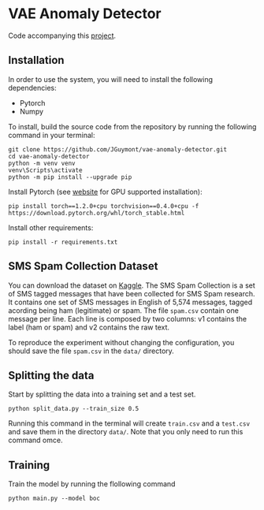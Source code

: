 # VAE Anomaly Detector

Code accompanying this [project](https://github.com/JGuymont/vae-anomaly-detector/blob/master/docs/report/report.pdf).

## Installation

In order to use the system, you will need to install the following dependencies:

- Pytorch
- Numpy

To install, build the source code from the repository by running the following command in your terminal:

```shell
git clone https://github.com/JGuymont/vae-anomaly-detector.git
cd vae-anomaly-detector
python -m venv venv
venv\Scripts\activate
python -m pip install --upgrade pip
```

Install Pytorch (see [website](https://pytorch.org/) for GPU supported installation):

```shell
pip install torch==1.2.0+cpu torchvision==0.4.0+cpu -f https://download.pytorch.org/whl/torch_stable.html
```

Install other requirements:

```shell
pip install -r requirements.txt
```

## SMS Spam Collection Dataset

You can download the dataset on [Kaggle](https://www.kaggle.com/uciml/sms-spam-collection-dataset/version/1). The SMS Spam Collection is a set of SMS tagged messages that have been collected for SMS Spam research. It contains one set of SMS messages in English of 5,574 messages, tagged acording being ham (legitimate) or spam. The file `spam.csv` contain one message per line. Each line is composed by two columns: v1 contains the label (ham or spam) and v2 contains the raw text.

To reproduce the experiment without changing the configuration, you should save the file `spam.csv` in the `data/` directory.

## Splitting the data

Start by splitting the data into a training set and a test set.

```shell
python split_data.py --train_size 0.5
```

Running this command in the terminal will create `train.csv` and a `test.csv` and save them in the directory `data/`. Note that you only need to run this command omce.

## Training

Train the model by running the flollowing command

```shell
python main.py --model boc
```
